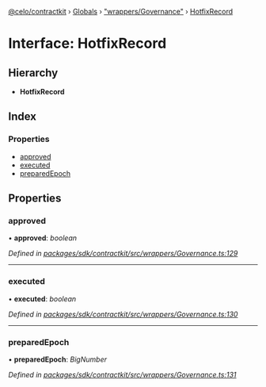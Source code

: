 [@celo/contractkit](../README.md) › [Globals](../globals.md) › ["wrappers/Governance"](../modules/_wrappers_governance_.md) › [HotfixRecord](_wrappers_governance_.hotfixrecord.md)

# Interface: HotfixRecord

## Hierarchy

* **HotfixRecord**

## Index

### Properties

* [approved](_wrappers_governance_.hotfixrecord.md#approved)
* [executed](_wrappers_governance_.hotfixrecord.md#executed)
* [preparedEpoch](_wrappers_governance_.hotfixrecord.md#preparedepoch)

## Properties

###  approved

• **approved**: *boolean*

*Defined in [packages/sdk/contractkit/src/wrappers/Governance.ts:129](https://github.com/celo-org/celo-monorepo/blob/master/packages/sdk/contractkit/src/wrappers/Governance.ts#L129)*

___

###  executed

• **executed**: *boolean*

*Defined in [packages/sdk/contractkit/src/wrappers/Governance.ts:130](https://github.com/celo-org/celo-monorepo/blob/master/packages/sdk/contractkit/src/wrappers/Governance.ts#L130)*

___

###  preparedEpoch

• **preparedEpoch**: *BigNumber*

*Defined in [packages/sdk/contractkit/src/wrappers/Governance.ts:131](https://github.com/celo-org/celo-monorepo/blob/master/packages/sdk/contractkit/src/wrappers/Governance.ts#L131)*
